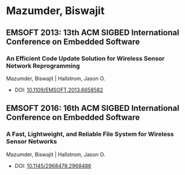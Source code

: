 # Mazumder, Biswajit

## EMSOFT 2013: 13th ACM SIGBED International Conference on Embedded Software

### An Efficient Code Update Solution for Wireless Sensor Network Reprogramming
Mazumder, Biswajit | Hallstrom, Jason O.
* DOI: [10.1109/EMSOFT.2013.6658582](https://doi.org/10.1109/EMSOFT.2013.6658582)

## EMSOFT 2016: 16th ACM SIGBED International Conference on Embedded Software

### A Fast, Lightweight, and Reliable File System for Wireless Sensor Networks
Mazumder, Biswajit | Hallstrom, Jason O.
* DOI: [10.1145/2968478.2968486](https://doi.org/10.1145/2968478.2968486)

